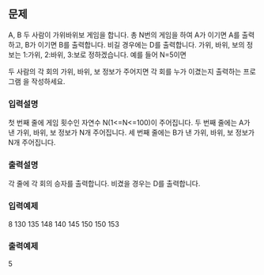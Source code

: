 ## 문제

A, B 두 사람이 가위바위보 게임을 합니다. 총 N번의 게임을 하여 A가 이기면 A를 출력하고, B가 이기면 B를 출력합니다. 비길 경우에는 D를 출력합니다.
가위, 바위, 보의 정보는 1:가위, 2:바위, 3:보로 정하겠습니다.
예를 들어 N=5이면

두 사람의 각 회의 가위, 바위, 보 정보가 주어지면 각 회를 누가 이겼는지 출력하는 프로그램 을 작성하세요.

### 입력설명

첫 번째 줄에 게임 횟수인 자연수 N(1<=N<=100)이 주어집니다. 두 번째 줄에는 A가 낸 가위, 바위, 보 정보가 N개 주어집니다. 세 번째 줄에는 B가 낸 가위, 바위, 보 정보가 N개 주어집니다.

### 출력설명

각 줄에 각 회의 승자를 출력합니다. 비겼을 경우는 D를 출력합니다.

### 입력예제

8
130 135 148 140 145 150 150 153

### 출력예제

5

